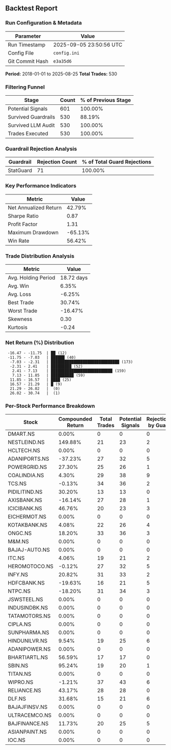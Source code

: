 
## Backtest Report

### Run Configuration & Metadata
| Parameter | Value |
| --- | --- |
| Run Timestamp | 2025-09-05 23:50:56 UTC |
| Config File | `config.ini` |
| Git Commit Hash | `e3a35d6` |

**Period:** 2018-01-01 to 2025-08-25
**Total Trades:** 530


### Filtering Funnel
| Stage | Count | % of Previous Stage |
| --- | --- | --- |
| Potential Signals | 601 | 100.00% |
| Survived Guardrails | 530 | 88.19% |
| Survived LLM Audit | 530 | 100.00% |
| Trades Executed | 530 | 100.00% |


### Guardrail Rejection Analysis
| Guardrail | Rejection Count | % of Total Guard Rejections |
| --- | --- | --- |
| StatGuard | 71 | 100.00% |


### Key Performance Indicators
| Metric | Value |
| --- | --- |
| Net Annualized Return | 42.79% |
| Sharpe Ratio | 0.87 |
| Profit Factor | 1.31 |
| Maximum Drawdown | -65.13% |
| Win Rate | 56.42% |

### Trade Distribution Analysis
| Metric | Value |
| --- | --- |
| Avg. Holding Period | 18.72 days |
| Avg. Win | 6.35% |
| Avg. Loss | -6.25% |
| Best Trade | 30.74% |
| Worst Trade | -16.47% |
| Skewness | 0.30 |
| Kurtosis | -0.24 |

### Net Return (%) Distribution
```
 -16.47 - -11.75  | ██ (12)
 -11.75 - -7.03   | ██████ (40)
  -7.03 - -2.31   | ██████████████████████████████ (173)
  -2.31 - 2.41    | █████████ (52)
   2.41 - 7.13    | ███████████████████████████ (159)
   7.13 - 11.85   | ██████████ (59)
  11.85 - 16.57   | ████ (25)
  16.57 - 21.29   | █ (9)
  21.29 - 26.02   |  (0)
  26.02 - 30.74   |  (1)
```


### Per-Stock Performance Breakdown

| Stock | Compounded Return | Total Trades | Potential Signals | Rejections by Guard | Rejections by LLM |
|---|---|---|---|---|---|
| DMART.NS | 0.00% | 0 | 0 | 0 | 0 |
| NESTLEIND.NS | 149.88% | 21 | 23 | 2 | 0 |
| HCLTECH.NS | 0.00% | 0 | 0 | 0 | 0 |
| ADANIPORTS.NS | -37.23% | 27 | 32 | 5 | 0 |
| POWERGRID.NS | 27.30% | 25 | 26 | 1 | 0 |
| COALINDIA.NS | 4.30% | 29 | 38 | 9 | 0 |
| TCS.NS | -0.13% | 34 | 36 | 2 | 0 |
| PIDILITIND.NS | 30.20% | 13 | 13 | 0 | 0 |
| AXISBANK.NS | -16.14% | 27 | 28 | 1 | 0 |
| ICICIBANK.NS | 46.76% | 20 | 23 | 3 | 0 |
| EICHERMOT.NS | 0.00% | 0 | 0 | 0 | 0 |
| KOTAKBANK.NS | 4.08% | 22 | 26 | 4 | 0 |
| ONGC.NS | 18.20% | 33 | 36 | 3 | 0 |
| M&M.NS | 0.00% | 0 | 0 | 0 | 0 |
| BAJAJ-AUTO.NS | 0.00% | 0 | 0 | 0 | 0 |
| ITC.NS | 4.06% | 19 | 21 | 2 | 0 |
| HEROMOTOCO.NS | -0.12% | 27 | 32 | 5 | 0 |
| INFY.NS | 20.82% | 31 | 33 | 2 | 0 |
| HDFCBANK.NS | -19.63% | 16 | 21 | 5 | 0 |
| NTPC.NS | -18.20% | 31 | 34 | 3 | 0 |
| JSWSTEEL.NS | 0.00% | 0 | 0 | 0 | 0 |
| INDUSINDBK.NS | 0.00% | 0 | 0 | 0 | 0 |
| TATAMOTORS.NS | 0.00% | 0 | 0 | 0 | 0 |
| CIPLA.NS | 0.00% | 0 | 0 | 0 | 0 |
| SUNPHARMA.NS | 0.00% | 0 | 0 | 0 | 0 |
| HINDUNILVR.NS | 9.54% | 19 | 25 | 6 | 0 |
| ADANIPOWER.NS | 0.00% | 0 | 0 | 0 | 0 |
| BHARTIARTL.NS | 56.59% | 17 | 17 | 0 | 0 |
| SBIN.NS | 95.24% | 19 | 20 | 1 | 0 |
| TITAN.NS | 0.00% | 0 | 0 | 0 | 0 |
| WIPRO.NS | -1.21% | 37 | 43 | 6 | 0 |
| RELIANCE.NS | 43.17% | 28 | 28 | 0 | 0 |
| DLF.NS | 31.68% | 15 | 21 | 6 | 0 |
| BAJAJFINSV.NS | 0.00% | 0 | 0 | 0 | 0 |
| ULTRACEMCO.NS | 0.00% | 0 | 0 | 0 | 0 |
| BAJFINANCE.NS | 11.73% | 20 | 25 | 5 | 0 |
| ASIANPAINT.NS | 0.00% | 0 | 0 | 0 | 0 |
| IOC.NS | 0.00% | 0 | 0 | 0 | 0 |